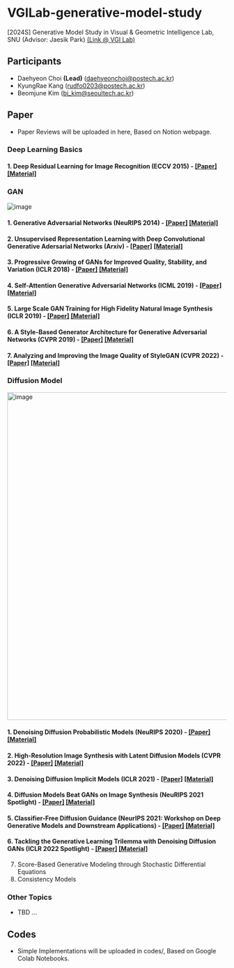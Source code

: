 # VGILab-generative-model-study
[2024S] Generative Model Study in Visual & Geometric Intelligence Lab, SNU (Advisor: Jaesik Park) [(Link @ VGI Lab)](https://jaesik.info)

## Participants
- Daehyeon Choi **(Lead)** (daehyeonchoi@postech.ac.kr)
- KyungRae Kang (rudfo0203@postech.ac.kr)
- Beomjune Kim (bj_kim@seoultech.ac.kr)

## Paper
- Paper Reviews will be uploaded in here, Based on Notion webpage.
  
### Deep Learning Basics 
#### 1. Deep Residual Learning for Image Recognition (ECCV 2015) - [[Paper]](https://arxiv.org/abs/1512.03385) [[Material]](https://charming-sundial-50a.notion.site/Deep-Residual-Learning-for-Image-Recognition-f2de75a7ab314865bb0b2360e4a9750e)


### GAN 
![image](https://github.com/choidaedae/VGILab-generative-model-study/assets/105369646/5fa45531-ce75-47e8-93f5-5bdb5b358c59)


#### 1. Generative Adversarial Networks (NeuRIPS 2014) - [[Paper]](https://arxiv.org/abs/1406.2661) [[Material]](https://charming-sundial-50a.notion.site/Generative-Adversarial-Networks-53764cdd4d4c4a19aadbd0ea4231bfc6)

#### 2. Unsupervised Representation Learning with Deep Convolutional Generative Adersarial Networks (Arxiv) - [[Paper]](https://arxiv.org/abs/1511.06434) [[Material]](https://charming-sundial-50a.notion.site/Unsupervised-Representation-Learning-with-Deep-Convolutional-Generative-Adersarial-Networks-352d68771aff4158b58e28d21d90112a)


#### 3. Progressive Growing of GANs for Improved Quality, Stability, and Variation (ICLR 2018) - [[Paper]](https://arxiv.org/abs/1805.08318) [[Material]](https://charming-sundial-50a.notion.site/Progressive-Growing-of-GANs-for-Improved-Quality-Stability-and-Variation-74bcb45849ec464d9271b3df5464af11)

#### 4. Self-Attention Generative Adversarial Networks (ICML 2019) - [[Paper]](https://arxiv.org/abs/1805.08318) [[Material]](https://charming-sundial-50a.notion.site/Self-Attention-Generative-Adversarial-Networks-7e9285c90c074f1280a3a65cd5b2f2ac?pvs=4)

#### 5. Large Scale GAN Training for High Fidelity Natural Image Synthesis (ICLR 2019) - [[Paper]](https://arxiv.org/abs/1809.11096) [[Material]](https://davidkim2028.notion.site/BigGAN-5b01b7dc96224bf8b042f9f1cad7a38a)

#### 6. A Style-Based Generator Architecture for Generative Adversarial Networks (CVPR 2019) - [[Paper]](https://arxiv.org/abs/1812.04948) [[Material]](https://charming-sundial-50a.notion.site/A-Style-Based-Generator-Architecture-for-Generative-Adversarial-Networks-1ef4fbc3e3154ab1804dc847ba7cdd36)

#### 7. Analyzing and Improving the Image Quality of StyleGAN (CVPR 2022) - [[Paper]](https://arxiv.org/abs/1912.04958) [[Material]](https://davidkim2028.notion.site/StyleGAN2-d5116a6a54ea493e9d12d9d76b93f058) 

### Diffusion Model 

<img width="753" alt="image" src="https://github.com/choidaedae/VGILab-generative-model-study/assets/105369646/5241f588-da84-4eff-930e-1e713edd7f6d">

#### 1. Denoising Diffusion Probabilistic Models (NeuRIPS 2020) - [[Paper]](https://arxiv.org/abs/2006.11239) [[Material]](https://charming-sundial-50a.notion.site/Denoising-Diffusion-Probabilistic-Models-7be630aac92844a08d8c21d3b25d7528)

#### 2. High-Resolution Image Synthesis with Latent Diffusion Models (CVPR 2022) - [[Paper]](https://arxiv.org/abs/2112.10752) [[Material]](https://davidkim2028.notion.site/LDM-324db84647a14e3a9510ce0e0bed9f2c)

#### 3. Denoising Diffusion Implicit Models (ICLR 2021) - [[Paper]](https://arxiv.org/abs/2010.02502) [[Material]](https://charming-sundial-50a.notion.site/Denoising-Diffusion-Implicit-Models-4681d7945e9f4c69b3019d949b2967c2)

#### 4. Diffusion Models Beat GANs on Image Synthesis (NeuRIPS 2021 Spotlight) - [[Paper]](https://arxiv.org/abs/2105.05233) [[Material]](https://charming-sundial-50a.notion.site/Diffusion-Models-Beat-GANs-on-Image-Synthesis-360126d112754681870fe13db1e6a914)

#### 5. Classifier-Free Diffusion Guidance (NeurIPS 2021: Workshop on Deep Generative Models and Downstream Applications) - [[Paper]](https://arxiv.org/abs/2207.12598) [[Material]](https://charming-sundial-50a.notion.site/Classifier-Free-Diffusion-Guidance-70616f57ea6b498fa3151642a85906e7?pvs=4)

#### 6. Tackling the Generative Learning Trilemma with Denoising Diffusion GANs (ICLR 2022 Spotlight) - [[Paper]](https://arxiv.org/abs/2112.07804) [[Material]](https://davidkim2028.notion.site/DDGAN-b528ebd1f94e43c780a0c5bc56b5ec48)

7. Score-Based Generative Modeling through Stochastic Differential Equations
8. Consistency Models

### Other Topics
- TBD ...

## Codes
- Simple Implementations will be uploaded in codes/, Based on Google Colab Notebooks.
  
